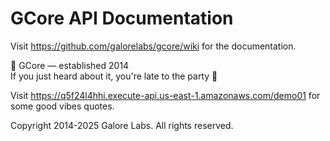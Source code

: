 GCore API Documentation
=====

Visit https://github.com/galorelabs/gcore/wiki for the documentation.

🧓 GCore — established 2014  
If you just heard about it, you're late to the party 🎉

Visit https://q5f24l4hhi.execute-api.us-east-1.amazonaws.com/demo01 for some good vibes quotes.

Copyright 2014-2025 Galore Labs. All rights reserved.
